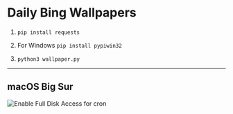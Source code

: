 # Daily Bing Wallpapers


1. `pip install requests`


2. For Windows
`pip install pypiwin32`


3. `python3 wallpaper.py`

---

## macOS Big Sur
![Enable Full Disk Access for cron](https://github.com/splch/daily-paper/blob/master/misc/.full%20access%20cron.png?raw=true)
